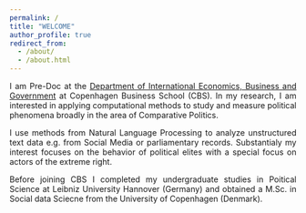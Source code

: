 ```yaml
---
permalink: /
title: "WELCOME"
author_profile: true
redirect_from: 
  - /about/
  - /about.html
---
```



<p style='text-align: justify;'> I am Pre-Doc at the <a href="https://www.cbs.dk/en/research/departments-and-centres/department-of-international-economics-government-and-business/staff/dregb">Department of International Economics, Business and Government</a> at Copenhagen Business School (CBS). In my research, I am interested in applying computational methods to study and measure political phenomena broadly in the area of Comparative Politics. </p>

<p style='text-align: justify;'> I use methods from Natural Language Processing to analyze unstructured text data e.g. from Social Media or parliamentary records. Substantialy my interest focuses on the behavior of political elites with a special focus on actors of the extreme right. </p>

<p style='text-align: justify;'> Before joining CBS I completed my undergraduate studies in Poitical Science at Leibniz University Hannover (Germany) and obtained a M.Sc. in Social data Sciecne from the University of Copenhagen (Denmark). </p>

[link to image by SQUAREBRACKETS text and then in NORMALBRACKETS path in github like images slash image png]: #


